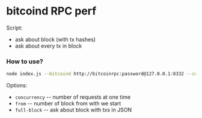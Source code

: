 # bitcoind RPC perf

Script:

  - ask about block (with tx hashes)
  - ask about every tx in block

### How to use?

```bash
node index.js --bitcoind http://bitcoinrpc:password@127.0.0.1:8332 --concurrency 10 --from 500000 --full-block true
```

Options:

  - `concurrency` -- number of requests at one time
  - `from` -- number of block from with we start
  - `full-block` -- ask about block with txs in JSON
